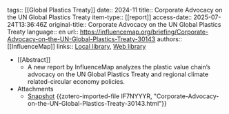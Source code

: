 tags:: [[Global Plastics Treaty]]
date:: 2024-11
title:: Corporate Advocacy on the UN Global Plastics Treaty
item-type:: [[report]]
access-date:: 2025-07-24T13:36:46Z
original-title:: Corporate Advocacy on the UN Global Plastics Treaty
language:: en
url:: https://influencemap.org/briefing/Corporate-Advocacy-on-the-UN-Global-Plastics-Treaty-30143
authors:: [[InfluenceMap]]
links:: [Local library](zotero://select/library/items/9LWMA7ES), [Web library](https://www.zotero.org/users/46463/items/9LWMA7ES)

- [[Abstract]]
	- A new report by InfluenceMap analyzes the plastic value chain’s advocacy on the UN Global Plastics Treaty and regional climate related-circular economy policies.
- Attachments
	- [Snapshot](https://influencemap.org/briefing/Corporate-Advocacy-on-the-UN-Global-Plastics-Treaty-30143) {{zotero-imported-file IF7NYYYR, "Corporate-Advocacy-on-the-UN-Global-Plastics-Treaty-30143.html"}}